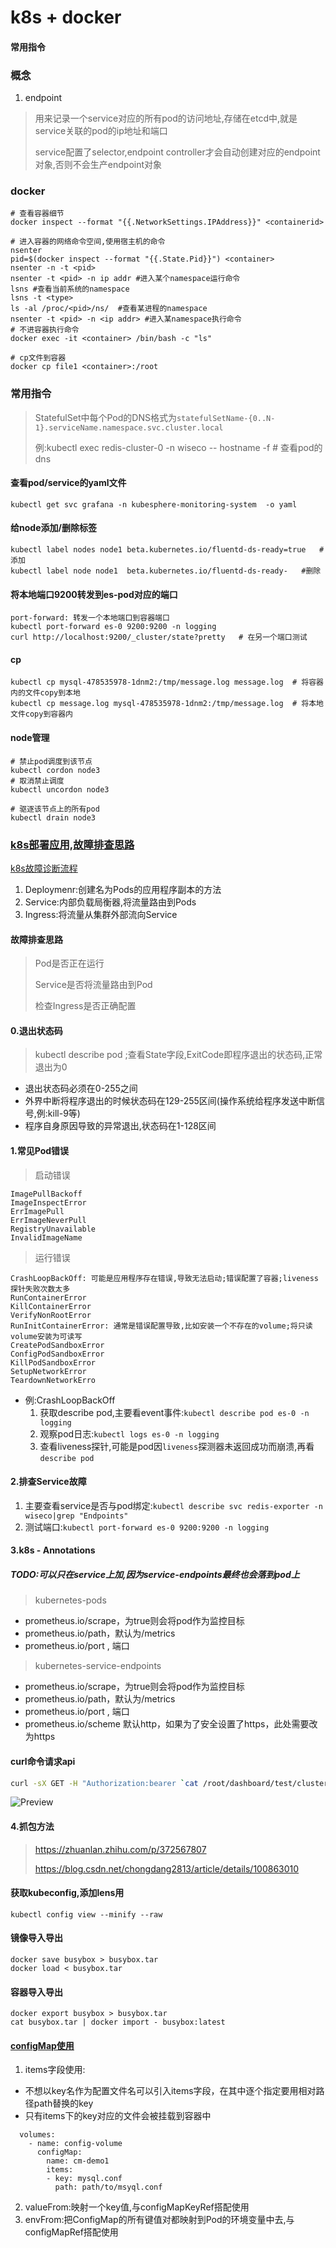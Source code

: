 # k8s + docker

#### 常用指令





### 概念

1. endpoint

> 用来记录一个service对应的所有pod的访问地址,存储在etcd中,就是service关联的pod的ip地址和端口
>
> service配置了selector,endpoint controller才会自动创建对应的endpoint对象,否则不会生产endpoint对象

### docker

```
# 查看容器细节
docker inspect --format "{{.NetworkSettings.IPAddress}}" <containerid>

# 进入容器的网络命令空间,使用宿主机的命令
nsenter
pid=$(docker inspect --format "{{.State.Pid}}") <container>
nsenter -n -t <pid>
nsenter -t <pid> -n ip addr #进入某个namespace运行命令
lsns #查看当前系统的namespace
lsns -t <type>
ls -al /proc/<pid>/ns/  #查看某进程的namespace
nsenter -t <pid> -n <ip addr> #进入某namespace执行命令
# 不进容器执行命令
docker exec -it <container> /bin/bash -c "ls"

# cp文件到容器
docker cp file1 <container>:/root
```







### 常用指令

> StatefulSet中每个Pod的DNS格式为`statefulSetName-{0..N-1}.serviceName.namespace.svc.cluster.local`
>
> 例:kubectl exec redis-cluster-0 -n wiseco -- hostname -f  # 查看pod的dns 

#### 查看pod/service的yaml文件

```
kubectl get svc grafana -n kubesphere-monitoring-system  -o yaml
```



#### 给node添加/删除标签

```
kubectl label nodes node1 beta.kubernetes.io/fluentd-ds-ready=true   #添加
kubectl label node node1  beta.kubernetes.io/fluentd-ds-ready-   #删除
```

#### 将本地端口9200转发到es-pod对应的端口

```
port-forward: 转发一个本地端口到容器端口
kubectl port-forward es-0 9200:9200 -n logging
curl http://localhost:9200/_cluster/state?pretty   # 在另一个端口测试
```

#### cp

```
kubectl cp mysql-478535978-1dnm2:/tmp/message.log message.log  # 将容器内的文件copy到本地
kubectl cp message.log mysql-478535978-1dnm2:/tmp/message.log  # 将本地文件copy到容器内
```

#### node管理

```
# 禁止pod调度到该节点
kubectl cordon node3
# 取消禁止调度
kubectl uncordon node3

# 驱逐该节点上的所有pod
kubectl drain node3
```





### [k8s部署应用,故障排查思路](https://www.cnblogs.com/rancherlabs/p/12330916.html)

[k8s故障诊断流程](https://cloud.tencent.com/developer/article/1899950)

1. Deploymenr:创建名为Pods的应用程序副本的方法
2. Service:内部负载局衡器,将流量路由到Pods
3. Ingress:将流量从集群外部流向Service

#### 故障排查思路

> Pod是否正在运行
>
> Service是否将流量路由到Pod
>
> 检查Ingress是否正确配置

#### 0.退出状态码

> kubectl describe pod  ;查看State字段,ExitCode即程序退出的状态码,正常退出为0

* 退出状态码必须在0-255之间
* 外界中断将程序退出的时候状态码在129-255区间(操作系统给程序发送中断信号,例:kill-9等)
* 程序自身原因导致的异常退出,状态码在1-128区间

#### 1.常见Pod错误

> 启动错误

```
ImagePullBackoff
ImageInspectError
ErrImagePull
ErrImageNeverPull
RegistryUnavailable
InvalidImageName
```

> 运行错误

```
CrashLoopBackOff: 可能是应用程序存在错误,导致无法启动;错误配置了容器;liveness探针失败次数太多
RunContainerError
KillContainerError
VerifyNonRootError
RunInitContainerError: 通常是错误配置导致,比如安装一个不存在的volume;将只读volume安装为可读写
CreatePodSandboxError
ConfigPodSandboxError
KillPodSandboxError
SetupNetworkError
TeardownNetworkErro
```

* 例:CrashLoopBackOff
  1. 获取describe pod,主要看event事件:`kubectl describe pod es-0 -n logging` 
  2. 观察pod日志:`kubectl logs es-0 -n logging`
  3. 查看liveness探针,可能是pod因`liveness`探测器未返回成功而崩溃,再看`describe pod `

#### 2.排查Service故障

1. 主要查看service是否与pod绑定:` kubectl describe svc redis-exporter -n wiseco|grep "Endpoints" `
2. 测试端口:`kubectl port-forward es-0 9200:9200 -n logging`

#### 3.k8s - Annotations

##### TODO:可以只在service上加,因为service-endpoints最终也会落到pod上

>  kubernetes-pods

* prometheus.io/scrape，为true则会将pod作为监控目标
* prometheus.io/path，默认为/metrics
* prometheus.io/port , 端口

> kubernetes-service-endpoints

- prometheus.io/scrape，为true则会将pod作为监控目标
- prometheus.io/path，默认为/metrics
- prometheus.io/port , 端口
- prometheus.io/scheme 默认http，如果为了安全设置了https，此处需要改为https

#### curl命令请求api

```bash
curl -sX GET -H "Authorization:bearer `cat /root/dashboard/test/cluster.token`" -k https://192.168.50.100:6443/api/v1/nodes/node1/proxy/metrics/cadvisor
```

![Preview](.\picture\Preview.jpg)

#### 4.抓包方法

> https://zhuanlan.zhihu.com/p/372567807
>
> https://blog.csdn.net/chongdang2813/article/details/100863010



#### 获取kubeconfig,添加lens用

```
kubectl config view --minify --raw
```



#### 镜像导入导出

```
docker save busybox > busybox.tar
docker load < busybox.tar
```

#### 容器导入导出

```
docker export busybox > busybox.tar
cat busybox.tar | docker import - busybox:latest
```

#### [configMap使用](https://www.bbsmax.com/A/kvJ3NoVwzg/)
1. items字段使用:
* 不想以key名作为配置文件名可以引入​​items​​​ 字段，在其中逐个指定要用相对路径​​path​​替换的key
* 只有items下的key对应的文件会被挂载到容器中
```
  volumes:
    - name: config-volume
      configMap:
        name: cm-demo1
        items:
        - key: mysql.conf
          path: path/to/msyql.conf
```
2. valueFrom:映射一个key值,与configMapKeyRef搭配使用
3. envFrom:把ConfigMap的所有键值对都映射到Pod的环境变量中去,与configMapRef搭配使用